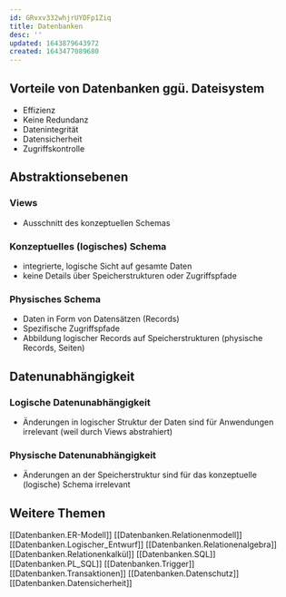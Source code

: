 ```yaml
---
id: GRvxv332whjrUYDFp1Ziq
title: Datenbanken
desc: ''
updated: 1643879643972
created: 1643477089680
---
```


## Vorteile von Datenbanken ggü. Dateisystem
- Effizienz
- Keine Redundanz
- Datenintegrität
- Datensicherheit
- Zugriffskontrolle

## Abstraktionsebenen

### Views
- Ausschnitt des konzeptuellen Schemas

### Konzeptuelles (logisches) Schema
- integrierte, logische Sicht auf gesamte Daten
- keine Details über Speicherstrukturen oder Zugriffspfade

### Physisches Schema
- Daten in Form von Datensätzen (Records)
- Spezifische Zugriffspfade
- Abbildung logischer Records auf Speicherstrukturen (physische Records, Seiten)

## Datenunabhängigkeit

### Logische Datenunabhängigkeit
- Änderungen in logischer Struktur der Daten sind für Anwendungen irrelevant (weil durch
Views abstrahiert)

### Physische Datenunabhängigkeit
- Änderungen an der Speicherstruktur sind für das konzeptuelle (logische) Schema irrelevant

## Weitere Themen

[[Datenbanken.ER-Modell]]
[[Datenbanken.Relationenmodell]]
[[Datenbanken.Logischer_Entwurf]]
[[Datenbanken.Relationenalgebra]]
[[Datenbanken.Relationenkalkül]]
[[Datenbanken.SQL]]
[[Datenbanken.PL_SQL]]
[[Datenbanken.Trigger]]
[[Datenbanken.Transaktionen]]
[[Datenbanken.Datenschutz]]
[[Datenbanken.Datensicherheit]]